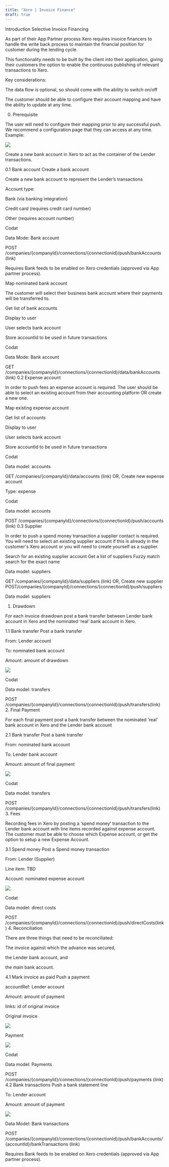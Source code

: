 ```yaml
---
title: "Xero | Invoice Finance"
draft: true
---
```

Introduction
Selective Invoice Financing

As part of their App Partner process Xero requires invoice financers to handle the write back process to maintain the financial position for customer during the lending cycle.

This functionality needs to be built by the client into their application, giving their customers the option to enable the continuous publishing of relevant transactions to Xero.

Key considerations:

The data flow is optional, so should come with the ability to switch on/off

The customer should be able to configure their account mapping and have the ability to update at any time.

0. Prerequisite

The user will need to configure their mapping prior to any successful push. We recommend a configuration page that they can access at any time. Example: 

![](/img/integrations/accounting/xero/xero-invoice-finance-1.PNG)

Create a new bank account in Xero to act as the container of the Lender transactions.

0.1 Bank account
Create a bank account

Create a new bank account to represent the Lender’s transactions

Account type:

Bank (via banking integration)

Credit card (requires credit card number)

Other (requires account number)

Codat

Data Mode: Bank account

POST /companies/{companyId}/connections/{connectionId}/push/bankAccounts (link)

Requires Bank feeds to be enabled on Xero credentials (approved via App partner process).

Map nominated bank account

The customer will select their business bank account where their payments will be transferred to.

Get list of bank accounts

Display to user

User selects bank account

Store accountId to be used in future transactions

Codat

Data Mode: Bank account

GET /companies/{companyId}/connections/{connectionId}/data/bankAccounts (link)
0.2 Expense account

In order to push fees an expense account is required. The user should be able to select an existing account from their accounting platform OR create a new one.

Map existing expense account

Get list of accounts

Display to user

User selects bank account

Store accountId to be used in future transactions

Codat

Data model: accounts

GET /companies/{companyId}/data/accounts (link)
OR, Create new expense account

Type: expense

Codat

Data model: accounts

POST /companies/{companyId}/connections/{connectionId}/push/accounts (link)
0.3 Supplier

In order to push a spend money transaction a supplier contact is required. You will need to select an existing supplier account if this is already in the customer's Xero account or you will need to create yourself as a supplier.

Search for an existing supplier account
Get a list of suppliers
Fuzzy match search for the exact name

Data model: suppliers

GET /companies/{companyId}/data/suppliers (link)
OR, Create new supplier
POST ​/companies​/{companyId}​/connections​/{connectionId}​/push​/suppliers

Data model: suppliers




1. Drawdown

For each invoice drawdown post a bank transfer between Lender bank account in Xero and the nominated ‘real’ bank account in Xero.

1.1 Bank transfer
Post a bank transfer

From: Lender account

To: nominated bank account

Amount: amount of drawdown

![](/img/integrations/accounting/xero/xero-invoice-finance-2.png)

Codat

Data model: transfers

POST /companies/{companyId}/connections/{connectionId}/push/transfers(link)
2. Final Payment

For each final payment post a bank transfer between the nominated ‘real’ bank account in Xero and the Lender bank account

2.1 Bank transfer
Post a bank transfer

From: nominated bank account

To: Lender bank account

Amount: amount of final payment

![](/img/integrations/accounting/xero/xero-invoice-finance-3.png)

Codat

Data model: transfers

POST /companies/{companyId}/connections/{connectionId}/push/transfers(link)
3. Fees

Recording fees in Xero by posting a ‘spend money’ transaction to the Lender bank account with line items recorded against expense account. The customer must be able to choose which Expense account, or get the option to setup a new Expense Account.

3.1 Spend money
Post a Spend money transaction

From: Lender (Supplier)

Line item: TBD

Account: nominated expense account

![](/img/integrations/accounting/xero/xero-invoice-finance-4.png)

Codat

Data model: direct costs 

POST /companies/{companyId}/connections/{connectionId}/push/directCosts(link)
4. Reconciliation

There are three things that need to be reconciliated:

The invoice against which the advance was secured,

the Lender bank account, and

the main bank account.

4.1 Mark invoice as paid
Push a payment

accountRef: Lender account

Amount: amount of payment

links: id of original invoice

Original invoice

![](/img/integrations/accounting/xero/xero-invoice-finance-5.png)

Payment

![](/img/integrations/accounting/xero/xero-invoice-finance-6.png)

Codat

Data model: Payments

POST /companies/{companyId}/connections/{connectionId}/push/payments (link)
4.2 Bank transactions
Push a bank statement line

To: Lender account

Amount: amount of payment

![](/img/integrations/accounting/xero/xero-invoice-finance-7.png)

Data Model: Bank transactions

POST /companies/{companyId}/connections/{connectionId}/push/bankAccounts/{accountId}/bankTransactions (link)

Requires Bank feeds to be enabled on Xero credentials (approved via App partner process).
